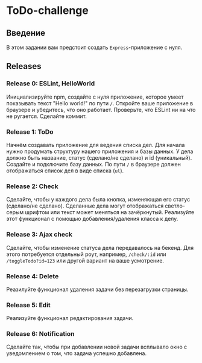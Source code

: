 # ToDo-challenge

## Введение
В этом задании вам предстоит создать `Express`-приложение с нуля.
## Releases
### Release 0: ESLint, HelloWorld
Инициализируйте npm, создайте с нуля приложение, которое умеет показывать текст "Hello world!" по пути `/`.
Откройте ваше приложение в браузере и убедитесь, что оно работает.
Проверьте, что ESLint ни на что не ругается.
Сделайте коммит.

### Release 1: ToDo
Начнём создавать приложение для ведения списка дел.
Для начала нужно продумать структуру нашего приложения и базы данных.
У дела должно быть название, статус (сделано/не сделано) и id (уникальный). Создайте и подключите базу данных.
По пути `/` в браузере должен отображаться список дел в виде списка (`ul`).

### Release 2: Check
Сделайте, чтобы у каждого дела была кнопка, изменяющая его статус (сделано/не сделано). Сделанные дела могут отображаться светло-серым шрифтом или текст может меняться на зачёркнутый. Реализуйте этот функционал с помощью добавления/удаления класса к делу.

### Release 3: Ajax check
Сделайте, чтобы изменение статуса дела передавалось на бекенд. Для этого потребуется отдельный роут, например, `/check/:id` или `/toggleTodo?id=123` или другой вариант на ваше усмотрение.

### Release 4: Delete
Реазилуйте функционал удаления задачи без перезагрузки страницы.

### Release 5: Edit
Реализуйте функционал редактирования задачи. 

### Release 6: Notification
Сделайте так, чтобы при добавлении новой задачи всплывало окно с уведомлением о том, что задача успешно добавлена.

